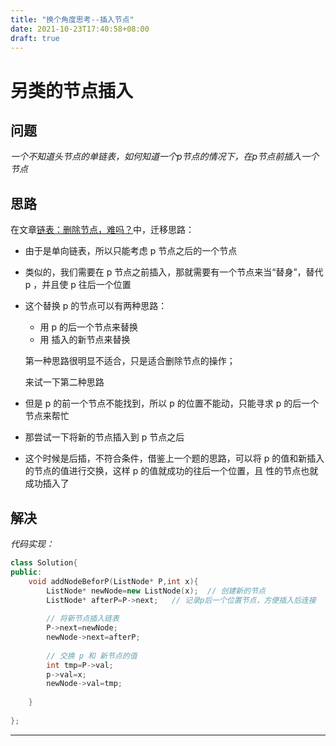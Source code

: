 ```yaml
---
title: "换个角度思考--插入节点"
date: 2021-10-23T17:40:58+08:00
draft: true
---
```


# 另类的节点插入

## 问题

*一个不知道头节点的单链表，如何知道一个p节点的情况下，在p节点前插入一个节点*

## 思路

在文章[链表：删除节点，难吗？](https://myblog-gamma-olive.vercel.app/posts/list_deletenode_by_diff/)中，迁移思路：

* 由于是单向链表，所以只能考虑 p 节点之后的一个节点

* 类似的，我们需要在 p 节点之前插入，那就需要有一个节点来当“替身”，替代 p ，并且使 p 往后一个位置

* 这个替换 p 的节点可以有两种思路：

  * 用 p 的后一个节点来替换
  * 用 插入的新节点来替换

  第一种思路很明显不适合，只是适合删除节点的操作；

  来试一下第二种思路

* 但是 p 的前一个节点不能找到，所以 p 的位置不能动，只能寻求 p 的后一个节点来帮忙

* 那尝试一下将新的节点插入到 p 节点之后

* 这个时候是后插，不符合条件，借鉴上一个题的思路，可以将 p 的值和新插入的节点的值进行交换，这样 p 的值就成功的往后一个位置，且 性的节点也就成功插入了

## 解决

*代码实现：*

```C++
class Solution{
public:
    void addNodeBeforP(ListNode* P,int x){
        ListNode* newNode=new ListNode(x);	// 创建新的节点
        ListNode* afterP=P->next;	// 记录p后一个位置节点，方便插入后连接
        
        // 将新节点插入链表
        P->next=newNode;
        newNode->next=afterP;
        
        // 交换 p 和 新节点的值
        int tmp=P->val;
        p->val=x;
        newNode->val=tmp;
      
    }
    
};
```

---

